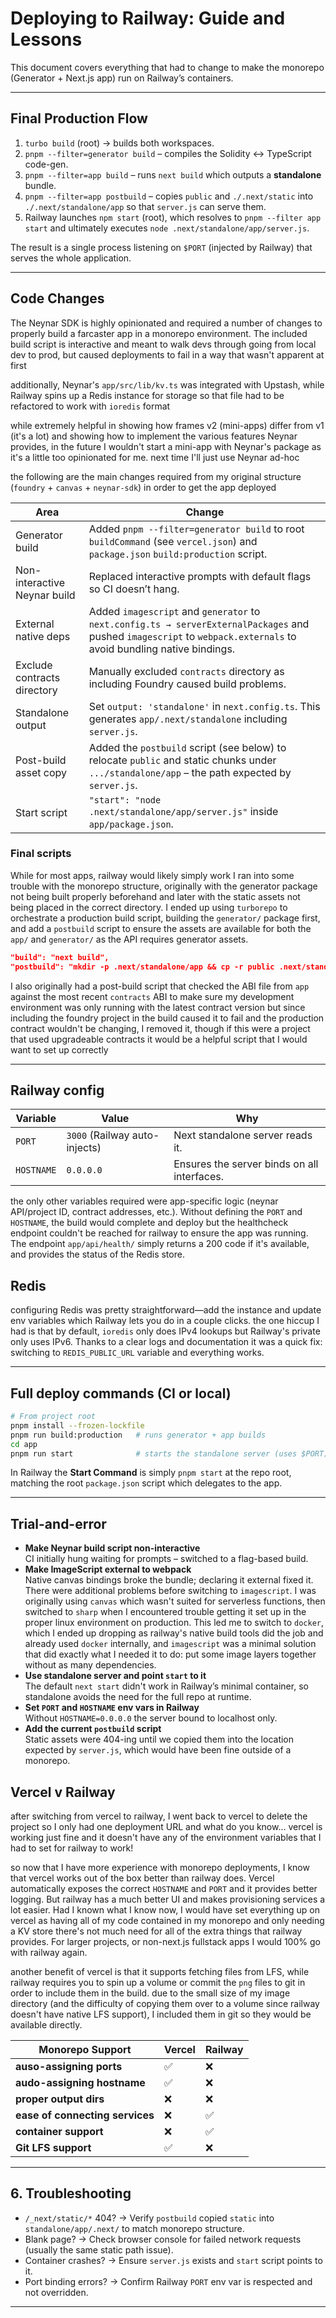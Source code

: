 # Deploying to Railway: Guide and Lessons

This document covers everything that had to change to make the monorepo (Generator + Next.js app) run on Railway’s containers.

---

## Final Production Flow

1. `turbo build` (root) → builds both workspaces.
2. `pnpm --filter=generator build` – compiles the Solidity <-> TypeScript code-gen.
3. `pnpm --filter=app build` – runs `next build` which outputs a **standalone** bundle.
4. `pnpm --filter=app postbuild` – copies `public` and `./.next/static` into `./.next/standalone/app` so that `server.js` can serve them.
5. Railway launches `npm start` (root), which resolves to `pnpm --filter app start` and ultimately executes `node .next/standalone/app/server.js`.

The result is a single process listening on `$PORT` (injected by Railway) that serves the whole application.

---

## Code Changes

The Neynar SDK is highly opinionated and required a number of changes to properly build a farcaster app in a monorepo environment. The included build script is interactive and meant to walk devs through going from local dev to prod, but caused deployments to fail in a way that wasn't apparent at first

additionally, Neynar's `app/src/lib/kv.ts` was integrated with Upstash, while Railway spins up a Redis instance for storage so that file had to be refactored to work with `ioredis` format

while extremely helpful in showing how frames v2 (mini-apps) differ from v1 (it's a lot) and showing how to implement the various features Neynar provides, in the future I wouldn't start a mini-app with Neynar's package as it's a little too opinionated for me. next time I'll just use Neynar ad-hoc

the following are the main changes required from my original structure (`foundry` + `canvas` + `neynar-sdk`) in order to get the app deployed

| Area                         | Change                                                                                                                                                              |
| ---------------------------- | ------------------------------------------------------------------------------------------------------------------------------------------------------------------- |
| Generator build              | Added `pnpm --filter=generator build` to root `buildCommand` (see `vercel.json`) and `package.json` `build:production` script.                                      |
| Non-interactive Neynar build | Replaced interactive prompts with default flags so CI doesn’t hang.                                                                                                 |
| External native deps         | Added `imagescript` and `generator` to `next.config.ts → serverExternalPackages` and pushed `imagescript` to `webpack.externals` to avoid bundling native bindings. |
| Exclude contracts directory  | Manually excluded `contracts` directory as including Foundry caused build problems.                                                                                 |
| Standalone output            | Set `output: 'standalone'` in `next.config.ts`. This generates `app/.next/standalone` including `server.js`.                                                        |
| Post-build asset copy        | Added the `postbuild` script (see below) to relocate `public` and static chunks under `.../standalone/app` – the path expected by `server.js`.                      |
| Start script                 | `"start": "node .next/standalone/app/server.js"` inside `app/package.json`.                                                                                         |

### Final scripts

While for most apps, railway would likely simply work I ran into some trouble with the monorepo structure, originally with the generator package not being built properly beforehand and later with the static assets not being placed in the correct directory. I ended up using `turborepo` to orchestrate a production build script, building the `generator/` package first, and add a `postbuild` script to ensure the assets are available for both the `app/` and `generator/` as the API requires generator assets.

```json
"build": "next build",
"postbuild": "mkdir -p .next/standalone/app && cp -r public .next/standalone/app/ && mkdir -p .next/standalone/app/.next && cp -r .next/static .next/standalone/app/.next/ && mkdir -p .next/standalone/generator && cp -r ../generator/dist .next/standalone/generator/ && cp -r ../generator/layers .next/standalone/generator/ && cp ../generator/rarities.json .next/standalone/generator/"
```

I also originally had a post-build script that checked the ABI file from `app` against the most recent `contracts` ABI to make sure my development environment was only running with the latest contract version but since including the foundry project in the build caused it to fail and the production contract wouldn't be changing, I removed it, though if this were a project that used upgradeable contracts it would be a helpful script that I would want to set up correctly

---

## Railway config

| Variable   | Value                         | Why                                         |
| ---------- | ----------------------------- | ------------------------------------------- |
| `PORT`     | `3000` (Railway auto-injects) | Next standalone server reads it.            |
| `HOSTNAME` | `0.0.0.0`                     | Ensures the server binds on all interfaces. |

the only other variables required were app-specific logic (neynar API/project ID, contract addresses, etc.). Without defining the `PORT` and `HOSTNAME`, the build would complete and deploy but the healthcheck endpoint couldn't be reached for railway to ensure the app was running. The endpoint `app/api/health/` simply returns a 200 code if it's available, and provides the status of the Redis store.

## Redis

configuring Redis was pretty straightforward—add the instance and update env variables which Railway lets you do in a couple clicks. the one hiccup I had is that by default, `ioredis` only does IPv4 lookups but Railway's private only uses IPv6. Thanks to a clear logs and documentation it was a quick fix: switching to `REDIS_PUBLIC_URL` variable and everything works.

---

## Full deploy commands (CI or local)

```bash
# From project root
pnpm install --frozen-lockfile
pnpm run build:production   # runs generator + app builds
cd app
pnpm run start              # starts the standalone server (uses $PORT)
```

In Railway the **Start Command** is simply `pnpm start` at the repo root, matching the root `package.json` script which delegates to the app.

---

## Trial-and-error

- **Make Neynar build script non-interactive**  
   CI initially hung waiting for prompts – switched to a flag-based build.
- **Make ImageScript external to webpack**  
   Native canvas bindings broke the bundle; declaring it external fixed it. There were additional problems before switching to `imagescript`. I was originally using `canvas` which wasn't suited for serverless functions, then switched to `sharp` when I encountered trouble getting it set up in the proper linux environment on production. This led me to switch to `docker`, which I ended up dropping as railway's native build tools did the job and already used `docker` internally, and `imagescript` was a minimal solution that did exactly what I needed it to do: put some image layers together without as many dependencies.
- **Use standalone server and point `start` to it**  
   The default `next start` didn't work in Railway’s minimal container, so standalone avoids the need for the full repo at runtime.
- **Set `PORT` and `HOSTNAME` env vars in Railway**  
   Without `HOSTNAME=0.0.0.0` the server bound to localhost only.
- **Add the current `postbuild` script**  
   Static assets were 404-ing until we copied them into the location expected by `server.js`, which would have been fine outside of a monorepo.

## Vercel v Railway

after switching from vercel to railway, I went back to vercel to delete the project so I only had one deployment URL and what do you know... vercel is working just fine and it doesn't have any of the environment variables that I had to set for railway to work!

so now that I have more experience with monorepo deployments, I know that vercel works out of the box better than railway does. Vercel automatically exposes the correct `HOSTNAME` and `PORT` and it provides better logging. But railway has a much better UI and makes provisioning services a lot easier. Had I known what I know now, I would have set everything up on vercel as having all of my code contained in my monorepo and only needing a KV store there's not much need for all of the extra things that railway provides. For larger projects, or non-next.js fullstack apps I would 100% go with railway again.

another benefit of vercel is that it supports fetching files from LFS, while railway requires you to spin up a volume or commit the `png` files to git in order to include them in the build. due to the small size of my image directory (and the difficulty of copying them over to a volume since railway doesn't have native LFS support), I included them in git so they would be available directly.

| Monorepo Support                | Vercel | Railway |
| ------------------------------- | ------ | ------- |
| **auso-assigning ports**        | ✅     | ❌      |
| **audo-assigning hostname**     | ✅     | ❌      |
| **proper output dirs**          | ❌     | ❌      |
| **ease of connecting services** | ❌     | ✅      |
| **container support**           | ❌     | ✅      |
| **Git LFS support**             | ✅     | ❌      |

---

## 6. Troubleshooting

- `/_next/static/*` 404? → Verify `postbuild` copied `static` into `standalone/app/.next/` to match monorepo structure.
- Blank page? → Check browser console for failed network requests (usually the same static path issue).
- Container crashes? → Ensure `server.js` exists and `start` script points to it.
- Port binding errors? → Confirm Railway `PORT` env var is respected and not overridden.

---
